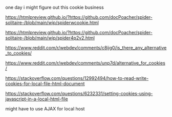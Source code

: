 one day i might figure out this cookie business
  
https://htmlpreview.github.io/?https://github.com/docPoacher/spider-solitaire-/blob/main/wip/spiderwcookie.html

https://htmlpreview.github.io/?https://github.com/docPoacher/spider-solitaire-/blob/main/wip/spider4p2v2.html

https://www.reddit.com/r/webdev/comments/c8ijg0/is_there_any_alternative_to_cookies/

https://www.reddit.com/r/webdev/comments/unp7d/alternative_for_cookies/

https://stackoverflow.com/questions/12992494/how-to-read-write-cookies-for-local-file-html-document

https://stackoverflow.com/questions/6232331/setting-cookies-using-javascript-in-a-local-html-file

might have to use AJAX for local host
